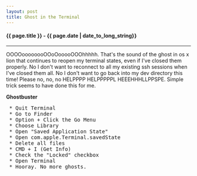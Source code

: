 ```yaml
---
layout: post
title: Ghost in the Terminal
---
```


<h4>{{ page.title }} - {{ page.date | date_to_long_string}}</h4>

<hr>

<p>
  OOOOoooooooOOoOooooOOOhhhhh.  That's the sound of the ghost in os x lion that continues to reopen my terminal states, even if I've closed them properly.  No I don't want to reconnect to all my existing ssh sessions when I've closed them all.  No I don't want to go back into my dev directory this time!  Please no, no, no HELPPPP HELPPPPPL HEEEHHHLLPPSPE.  Simple trick seems to have done this for me.
</p>
<p>
  <strong>Ghostbuster</strong>
</p>
<div class="highlight">
<pre>
 * Quit Terminal
 * Go to Finder
 * Option + Click the Go Menu 
 * Choose Library
 * Open "Saved Application State"
 * Open com.apple.Terminal.savedState
 * Delete all files
 * CMD + I (Get Info)
 * Check the "Locked" checkbox
 * Open Terminal
 * Hooray. No more ghosts.
</pre>
</div>
